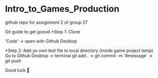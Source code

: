 # Intro_to_Games_Production
github repo for assignment 2 of group 27

Git guide to get goood
*Step 1: Clone

'Code' -> open with Github Desktop

*Step 2:
Add yo own test file to local directory (inside game project temp)
Go to Github Desktop -> terminal
git add . -> git commit -m '#message' -> git push

Good luck 🤏
